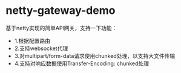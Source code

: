 # netty-gateway-demo

基于netty实现的简单API网关，支持一下功能：

- 1.根据配置路由
- 2.支持websocket代理
- 3.对multipart/form-data请求使用chunked处理，以支持大文件传输
- 4.支持对响应数据使用Transfer-Encoding: chunked处理